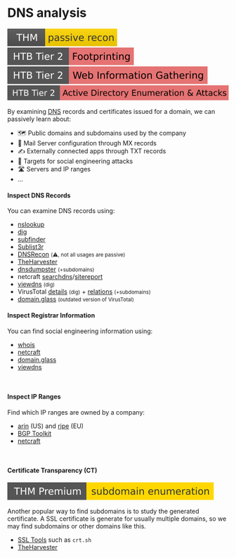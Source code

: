 # DNS analysis

[![passiverecon](../../../_badges/thm/passiverecon.svg)](https://tryhackme.com/room/passiverecon)
[![footprinting](../../../_badges/htb/footprinting.svg)](https://academy.hackthebox.com/course/preview/footprinting)
[![web_information_gathering](../../../_badges/htb/web_information_gathering.svg)](https://academy.hackthebox.com/course/preview/information-gathering---web-edition)
[![active_directory_enumeration_attacks](../../../_badges/htb/active_directory_enumeration_attacks.svg)](https://academy.hackthebox.com/course/preview/active-directory-enumeration--attacks)

<div class="row row-cols-lg-2"><div>

By examining [DNS](/operating-systems/networking/protocols/dns.md) records and certificates issued for a domain, we can passively learn about:

* 🗺️ Public domains and subdomains used by the company
* 📮 Mail Server configuration through MX records
* ✍️ Externally connected apps through TXT records
* 🧑 Targets for social engineering attacks
* 🛣️ Servers and IP ranges
* ...

#### Inspect DNS Records

You can examine DNS records using:

* [nslookup](/operating-systems/networking/protocols/dns.md#nslookup-ipdomain-lookup)
* [dig](/operating-systems/networking/protocols/dns.md#dig-ipdomain-lookup)
* [subfinder](/cybersecurity/red-team/tools/enumeration/dns/subfinder.md)
* [Sublist3r](/cybersecurity/red-team/tools/enumeration/dns/sublist3r.md)
* [DNSRecon](/cybersecurity/red-team/tools/enumeration/dns/dnsrecon.md) <small>(⚠️, not all usages are passive)</small>
* [TheHarvester](tools/theHarvester.md)
* [dnsdumpster](https://dnsdumpster.com/) <small>(+subdomains)</small>
* netcraft [searchdns](https://searchdns.netcraft.com/)/[sitereport](https://sitereport.netcraft.com/)
* [viewdns](https://viewdns.info/) <small>(dig)</small>
* VirusTotal [details](https://www.virustotal.com/gui/domain/example.com/details) <small>(dig)</small> + [relations](https://www.virustotal.com/gui/domain/example.com/relations) <small>(+subdomains)</small>
* [domain.glass](https://domain.glass/) <small>(outdated version of VirusTotal)</small>
</div><div>

#### Inspect Registrar Information

You can find social engineering information using:

* [whois](/operating-systems/networking/protocols/dns.md#whois-domain-registrar-data)
* [netcraft](https://sitereport.netcraft.com/)
* [domain.glass](https://domain.glass/)
* [viewdns](https://viewdns.info/)

<br>

#### Inspect IP Ranges

Find which IP ranges are owned by a company:

* [arin](https://www.arin.net/resources/) (US) and [ripe](https://www.ripe.net/) (EU)
* [BGP Toolkit](https://bgp.he.net/)
* [netcraft](https://sitereport.netcraft.com/)

<br>

#### Certificate Transparency (CT)

[![subdomainenumeration](../../../_badges/thmp/subdomainenumeration.svg)](https://tryhackme.com/room/subdomainenumeration)

Another popular way to find subdomains is to study the generated certificate. A SSL certificate is generate for usually multiple domains, so we may find subdomains or other domains like this.

*  [SSL Tools](/operating-systems/networking/protocols/ssl-tls.md#find-certificates-given-a-domain) such as `crt.sh`
* [TheHarvester](tools/theHarvester.md)
</div></div>